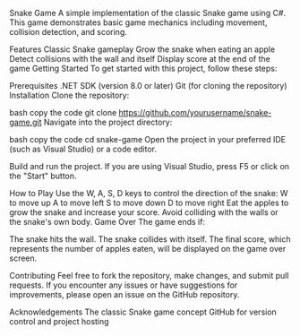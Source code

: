 Snake Game
A simple implementation of the classic Snake game using C#. This game demonstrates basic game mechanics including movement, collision detection, and scoring.

Features
Classic Snake gameplay
Grow the snake when eating an apple
Detect collisions with the wall and itself
Display score at the end of the game
Getting Started
To get started with this project, follow these steps:

Prerequisites
.NET SDK (version 8.0 or later)
Git (for cloning the repository)
Installation
Clone the repository:

bash
copy the code
git clone https://github.com/yourusername/snake-game.git
Navigate into the project directory:

bash
copy the code
cd snake-game
Open the project in your preferred IDE (such as Visual Studio) or a code editor.

Build and run the project. If you are using Visual Studio, press F5 or click on the "Start" button.

How to Play
Use the W, A, S, D keys to control the direction of the snake:
W to move up
A to move left
S to move down
D to move right
Eat the apples to grow the snake and increase your score.
Avoid colliding with the walls or the snake's own body.
Game Over
The game ends if:

The snake hits the wall.
The snake collides with itself.
The final score, which represents the number of apples eaten, will be displayed on the game over screen.

Contributing
Feel free to fork the repository, make changes, and submit pull requests. If you encounter any issues or have suggestions for improvements, please open an issue on the GitHub repository.

Acknowledgements
The classic Snake game concept
GitHub for version control and project hosting
